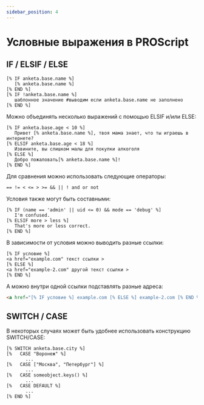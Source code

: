 ```yaml
---
sidebar_position: 4
---
```


# Условные выражения в PROScript

## IF / ELSIF / ELSE


```
[% IF anketa.base.name %]
   [% anketa.base.name %]
[% END %]
[% IF !anketa.base.name %]
   шаблонное значение #выводим если anketa.base.name не заполнено
[% END %]
```

Можно объединять несколько выражений с помощью ELSIF и/или ELSE:


```
[% IF anketa.base.age < 10 %]
   Привет [% anketa.base.name %], твоя мама знает, что ты играешь в интернете?
[% ELSIF anketa.base.age < 18 %]
   Извините, вы слишком малы для покупки алкоголя
[% ELSE %]
   Добро пожаловать[% anketa.base.name %]!
[% END %]
```

Для сравнения можно использовать следующие операторы:

```
== != < <= > >= && || ! and or not
```

Условия также могут быть составными:

```
[% IF (name == 'admin' || uid <= 0) && mode == 'debug' %]
   I'm confused.
[% ELSIF more > less %]
   That's more or less correct.
[% END %]
```

В зависимости от условия можно выводить разные ссылки:

```
[% IF условие %]
<a href="example.com" текст ссылки >
[% ELSE %]
<a href="example-2.com" другой текст ссылки >
[% END %]
```

А можно внутри одной ссылки подставлять разные адреса:
<!-- prettier-ignore -->
```html
<a href="[% IF условие %] example.com [% ELSE %] example-2.com [% END %] " текст ссылки></a>
```

## SWITCH / CASE

В некоторых случаях может быть удобнее использовать конструкцию SWITCH/CASE:

```
[% SWITCH anketa.base.city %]
[%   CASE "Воронеж" %]
       ...
[%   CASE ["Москва", "Петербург"] %]
       ...
[%   CASE someobject.keys() %]
       ...
[%   CASE DEFAULT %]
       ...
[% END %]
```

